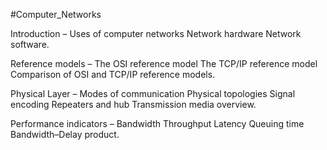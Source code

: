 #Computer_Networks

Introduction – 
Uses of computer networks
Network hardware
Network software. 

Reference models – 
The OSI reference model
The TCP/IP reference model
Comparison of OSI and TCP/IP reference models.

Physical Layer – 
Modes of communication
Physical topologies
Signal encoding
Repeaters and hub
Transmission media overview. 

Performance indicators – 
Bandwidth
Throughput
Latency
Queuing time
Bandwidth–Delay product.






